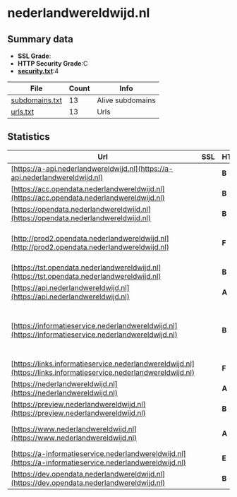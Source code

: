 

# nederlandwereldwijd.nl
## Summary data


 - **SSL Grade**:
 - **HTTP Security Grade**:C
 - **[security.txt](https://www.digitaleoverheid.nl/nieuws/standaard-security-txt-nu-verplicht-voor-overheid/)**:4


| File       | Count | Info |
|------------|-------|------|
|[subdomains.txt](/data/nederlandwereldwijd.nl/subdomains.txt)|13|Alive subdomains|
|[urls.txt](/data/nederlandwereldwijd.nl/urls.txt)|13|Urls|


## Statistics


| Url | SSL | HTTP | Server | Cookie | HSTS | CORS | CTO | CSP | XFO | XXP | RP |FP| Tech |Title |
|--------|-------|-------|------|------|------|------|------|------|------|------|------|------|------|------|
|[https://a-api.nederlandwereldwijd.nl](https://a-api.nederlandwereldwijd.nl)| | **B**|| |:white_check_mark: | | | | | | :white_check_mark: | |HSTS||
|[https://acc.opendata.nederlandwereldwijd.nl](https://acc.opendata.nederlandwereldwijd.nl)| | **B**|| |:white_check_mark: | | | | | | :white_check_mark: | |HSTS|Access Denied|
|[https://opendata.nederlandwereldwijd.nl](https://opendata.nederlandwereldwijd.nl)| | **B**|| |:white_check_mark: | | | | | | :white_check_mark: | |HSTS||
|[http://prod2.opendata.nederlandwereldwijd.nl](http://prod2.opendata.nederlandwereldwijd.nl)| | **F**|cloudflare| | | | | | | | :white_check_mark: | |Cloudflare Cloudflare Bot Management|301 Moved Perman...|
|[https://tst.opendata.nederlandwereldwijd.nl](https://tst.opendata.nederlandwereldwijd.nl)| | **B**|| |:white_check_mark: | | | | | | :white_check_mark: | |HSTS|Access Denied|
|[https://api.nederlandwereldwijd.nl](https://api.nederlandwereldwijd.nl)| | **A**|| |:white_check_mark: | | | :white_check_mark:| :white_check_mark: | | :white_check_mark: | |HSTS||
|[https://informatieservice.nederlandwereldwijd.nl](https://informatieservice.nederlandwereldwijd.nl)| | **B**|Microsoft-IIS/10.0|:white_check_mark: |:white_check_mark: | | |:warning: | :white_check_mark: | | :white_check_mark: | |Azure HSTS IIS:10.0 Microsoft ASP.NET Windows Server|Informatieservic...|
|[https://links.informatieservice.nederlandwereldwijd.nl](https://links.informatieservice.nederlandwereldwijd.nl)| | **F**|nginx| | | | | | | | :white_check_mark: | |Nginx|404 Not Found|
|[https://nederlandwereldwijd.nl](https://nederlandwereldwijd.nl)| | **A**|| |:white_check_mark: | | | :white_check_mark:| :white_check_mark: | | :white_check_mark: | |HSTS HTTP/3||
|[https://preview.nederlandwereldwijd.nl](https://preview.nederlandwereldwijd.nl)| | **B**|| |:white_check_mark: | | | | | | :white_check_mark: | |HSTS||
|[https://www.nederlandwereldwijd.nl](https://www.nederlandwereldwijd.nl)| | **A**|| |:white_check_mark: | | | :white_check_mark:| :white_check_mark: | | :white_check_mark: | |Bloomreach HSTS HTTP/3|Home | Nederland...|
|[https://a-informatieservice.nederlandwereldwijd.nl](https://a-informatieservice.nederlandwereldwijd.nl)| | **E**|| | | | | | | | :white_check_mark: | ||Web App - Unavai...|
|[https://dev.opendata.nederlandwereldwijd.nl](https://dev.opendata.nederlandwereldwijd.nl)| | **B**|| |:white_check_mark: | | | | | | :white_check_mark: | |HSTS|Access Denied|


